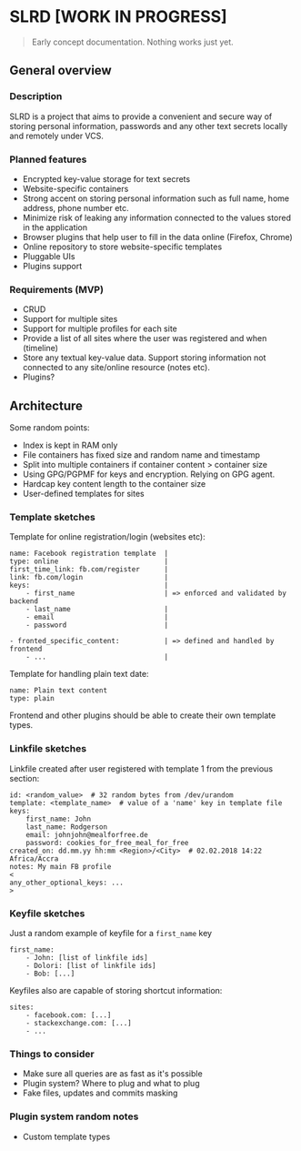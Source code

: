 # SLRD [WORK IN PROGRESS]
> Early concept documentation. Nothing works just yet.
## General overview
### Description
SLRD is a project that aims to provide a convenient and secure way of storing
personal information, passwords and any other text secrets locally and remotely
under VCS.
### Planned features
* Encrypted key-value storage for text secrets
* Website-specific containers
* Strong accent on storing personal information such as full name, home
    address, phone number etc.
* Minimize risk of leaking any information connected to the values stored in
    the application
* Browser plugins that help user to fill in the data online (Firefox, Chrome)
* Online repository to store website-specific templates
* Pluggable UIs
* Plugins support
### Requirements (MVP)
* CRUD
* Support for multiple sites
* Support for multiple profiles for each site
* Provide a list of all sites where the user was registered and when (timeline)
* Store any textual key-value data. Support storing information not connected
    to any site/online resource (notes etc).
* Plugins?
## Architecture
Some random points:
* Index is kept in RAM only
* File containers has fixed size and random name and timestamp
* Split into multiple containers if container content > container size
* Using GPG/PGPMF for keys and encryption. Relying on GPG agent.
* Hardcap key content length to the container size
* User-defined templates for sites

### Template sketches
Template for online registration/login (websites etc):
```
name: Facebook registration template  |
type: online                          |
first_time_link: fb.com/register      |
link: fb.com/login                    |
keys:                                 |
    - first_name                      | => enforced and validated by backend
    - last_name                       |
    - email                           |
    - password                        |

- fronted_specific_content:           | => defined and handled by frontend
    - ...                             |
```

Template for handling plain text date:
```
name: Plain text content
type: plain
```

Frontend and other plugins should be able to create their own template types.

### Linkfile sketches
Linkfile created after user registered with template 1 from the previous
section:
```
id: <random_value>  # 32 random bytes from /dev/urandom
template: <template_name>  # value of a 'name' key in template file
keys:
    first_name: John
    last_name: Rodgerson
    email: johnjohn@mealforfree.de
    password: cookies_for_free_meal_for_free
created_on: dd.mm.yy hh:mm <Region>/<City>  # 02.02.2018 14:22 Africa/Accra
notes: My main FB profile
<
any_other_optional_keys: ...
>
```
### Keyfile sketches
Just a random example of keyfile for a `first_name` key
```
first_name:
    - John: [list of linkfile ids]
    - Dolori: [list of linkfile ids]
    - Bob: [...]
```
Keyfiles also are capable of storing shortcut information:
```
sites:
    - facebook.com: [...]
    - stackexchange.com: [...]
    - ...
```
### Things to consider
* Make sure all queries are as fast as it's possible
* Plugin system? Where to plug and what to plug
* Fake files, updates and commits masking

### Plugin system random notes
* Custom template types
